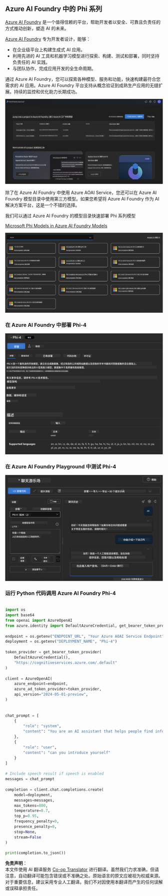 <!--
CO_OP_TRANSLATOR_METADATA:
{
  "original_hash": "3ae21dc5554e888defbe57946ee995ee",
  "translation_date": "2025-07-16T19:07:14+00:00",
  "source_file": "md/01.Introduction/02/03.AzureAIFoundry.md",
  "language_code": "zh"
}
-->
## Azure AI Foundry 中的 Phi 系列

[Azure AI Foundry](https://ai.azure.com) 是一个值得信赖的平台，帮助开发者以安全、可靠且负责任的方式推动创新，塑造 AI 的未来。

[Azure AI Foundry](https://ai.azure.com) 专为开发者设计，能够：

- 在企业级平台上构建生成式 AI 应用。
- 利用先进的 AI 工具和机器学习模型进行探索、构建、测试和部署，同时坚持负责任的 AI 实践。
- 与团队协作，完成应用开发的全生命周期。

通过 Azure AI Foundry，您可以探索各种模型、服务和功能，快速构建最符合您需求的 AI 应用。Azure AI Foundry 平台支持从概念验证到成熟生产应用的无缝扩展。持续的监控和优化助力长期成功。

![portal](../../../../../translated_images/AIFoundryPorral.6b1094b101dd499e32f2b018f2dabab4b287dc776bd01f41853404af0d6faf30.zh.png)

除了在 Azure AI Foundry 中使用 Azure AOAI Service，您还可以在 Azure AI Foundry 模型目录中使用第三方模型。如果您希望将 Azure AI Foundry 作为 AI 解决方案平台，这是一个不错的选择。

我们可以通过 Azure AI Foundry 的模型目录快速部署 Phi 系列模型

[Microsoft Phi Models in Azure AI Foundry Models](https://ai.azure.com/explore/models/?selectedCollection=phi)

![ModelCatalog](../../../../../translated_images/AIFoundryModelCatalog.3923945fa7be5b5f080fff2eb8b74369dd7459803eac5963ca145d01adbbc94c.zh.png)

### **在 Azure AI Foundry 中部署 Phi-4**

![Phi4](../../../../../translated_images/AIFoundryPhi4.eece9ddb0d817a033c3466b60b8d59aec1fbc4c2ea521c039e3f378d747ed6b6.zh.png)

### **在 Azure AI Foundry Playground 中测试 Phi-4**

![Playground](../../../../../translated_images/AIFoundryPlayground.193b81a9e472c5d1bbbab46dce575decb6577f7e306a022bc785a72bbffccca1.zh.png)

### **运行 Python 代码调用 Azure AI Foundry Phi-4**

```python

import os  
import base64
from openai import AzureOpenAI  
from azure.identity import DefaultAzureCredential, get_bearer_token_provider  
        
endpoint = os.getenv("ENDPOINT_URL", "Your Azure AOAI Service Endpoint")  
deployment = os.getenv("DEPLOYMENT_NAME", "Phi-4")  
      
token_provider = get_bearer_token_provider(  
    DefaultAzureCredential(),  
    "https://cognitiveservices.azure.com/.default"  
)  
  
client = AzureOpenAI(  
    azure_endpoint=endpoint,  
    azure_ad_token_provider=token_provider,  
    api_version="2024-05-01-preview",  
)  
  

chat_prompt = [
    {
        "role": "system",
        "content": "You are an AI assistant that helps people find information."
    },
    {
        "role": "user",
        "content": "can you introduce yourself"
    }
] 
    
# Include speech result if speech is enabled  
messages = chat_prompt 

completion = client.chat.completions.create(  
    model=deployment,  
    messages=messages,
    max_tokens=800,  
    temperature=0.7,  
    top_p=0.95,  
    frequency_penalty=0,  
    presence_penalty=0,
    stop=None,  
    stream=False  
)  
  
print(completion.to_json())  

```

**免责声明**：  
本文件使用 AI 翻译服务 [Co-op Translator](https://github.com/Azure/co-op-translator) 进行翻译。虽然我们力求准确，但请注意，自动翻译可能包含错误或不准确之处。原始语言的原文应被视为权威来源。对于重要信息，建议采用专业人工翻译。我们不对因使用本翻译而产生的任何误解或误释承担责任。